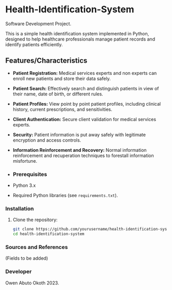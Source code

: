 # Health-Identification-System
Software Development Project. 

This is a simple health identification system implemented in Python, designed to help healthcare professionals manage patient records and identify patients efficiently.

## Features/Characteristics

- **Patient Registration:** Medical services experts and non experts can enroll new patients and store their data safely.

- **Patient Search:** Effectively search and distinguish patients in view of their name, date of birth, or different rules.

- **Patient Profiles:** View point by point patient profiles, including clinical history, current prescriptions, and sensitivities.

- **Client Authentication:** Secure client validation for medical services experts.

- **Security:** Patient information is put away safely with legitimate encryption and access controls.

- **Information Reinforcement and Recovery:** Normal information reinforcement and recuperation techniques to forestall information misfortune.

- ### Prerequisites

- Python 3.x
- Required Python libraries (see `requirements.txt`).

### Installation

1. Clone the repository:

   ```bash
   git clone https://github.com/yourusername/health-identification-system.git
   cd health-identification-system


### Sources and References
(Fields to be added)

### Developer
Owen Abuto Okoth 
2023. 
